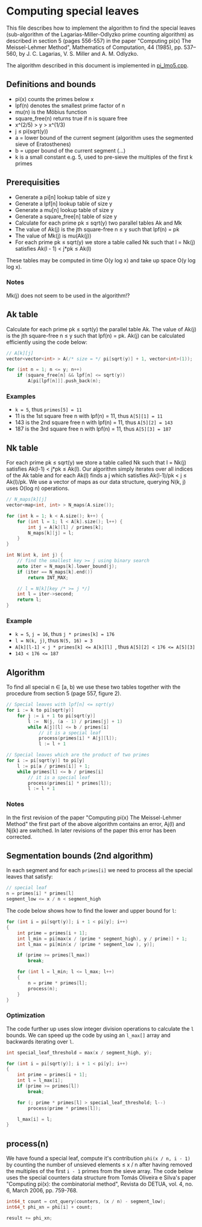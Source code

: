 Computing special leaves
========================

This file describes how to implement the algorithm to find the
special leaves (sub-algorithm of the Lagarias-Miller-Odlyzko prime
counting algorithm) as described in section 5 (pages 556-557) in the
paper "Computing pi(x) The Meissel-Lehmer Method", Mathematics of
Computation, 44 (1985), pp. 537–560, by J. C. Lagarias, V. S. Miller
and A. M. Odlyzko.

The algorithm described in this document is implemented in
[pi_lmo5.cpp](../src/pi_lmo5.cpp).

Definitions and bounds
----------------------

* pi(x) counts the primes below x
* lpf(n) denotes the smallest prime factor of n
* mu(n) is the Möbius function
* square_free(n) returns true if n is square free
* x^(2/5) > y > x^(1/3)
* j ≤ pi(sqrt(y))
* a = lower bound of the current segment (algorithm uses the segmented sieve of Eratosthenes)
* b = upper bound of the current segment (...)
* k is a small constant e.g. 5, used to pre-sieve the multiples of the first k primes

Prerequisities
--------------

* Generate a pi[n] lookup table of size y
* Generate a lpf[n] lookup table of size y
* Generate a mu[n] lookup table of size y
* Generate a square_free[n] table of size y
* Calculate for each prime pk ≤ sqrt(y) two parallel tables Ak and Mk
* The value of Ak(j) is the jth square-free n ≤ y such that lpf(n) = pk
* The value of Mk(j) is mu(Ak(j))
* For each prime pk ≤ sqrt(y) we store a table called Nk such that l = Nk(j) satisfies Ak(l - 1) < j*pk ≤ Ak(l)

<p>These tables may be computed in time O(y log x) and take up
space O(y log log x).</p>

### Notes
Mk(j) does not seem to be used in the algorithm!?

Ak table
--------

Calculate for each prime pk ≤ sqrt(y) the parallel table Ak. The value
of Ak(j) is the jth square-free n ≤ y such that lpf(n) = pk. Ak(j) can
be calculated efficiently using the code below:

```C++
// A[k][j]
vector<vector<int> > A(/* size = */ pi[sqrt(y)] + 1, vector<int>(1));

for (int n = 1; n <= y; n++)
    if (square_free[n] && lpf[n] <= sqrt(y))
        A[pi[lpf[n]]].push_back(n);
```

### Examples

* ```k = 5```, thus ```primes[5] = 11```
*  11 is the 1st square free n with lpf(n) = 11, thus ```A[5][1] = 11```
* 143 is the 2nd square free n with lpf(n) = 11, thus ```A[5][2] = 143```
* 187 is the 3rd square free n with lpf(n) = 11, thus ```A[5][3] = 187```

Nk table
--------

For each prime pk ≤ sqrt(y) we store a table called Nk such that
l = Nk(j) satisfies Ak(l-1) < j*pk ≤ Ak(l). Our algorithm simply
iterates over all indices of the Ak table and for each Ak(l) finds
a j which satisfies Ak(l-1)/pk < j ≤ Ak(l)/pk. We use a vector of maps
as our data structure, querying N(k, j) uses O(log n) operations.

```C++
// N_maps[k][j]
vector<map<int, int> > N_maps(A.size());

for (int k = 1; k < A.size(); k++) {
    for (int l = 1; l < A[k].size(); l++) {
        int j = A[k][l] / primes[k];
        N_maps[k][j] = l;
    }
}

int N(int k, int j) {
    // find the smallest key >= j using binary search
    auto iter = N_maps[k].lower_bound(j);
    if (iter == N_maps[k].end())
        return INT_MAX;

    // l = N[k][key /* >= j */]
    int l = iter->second;
    return l;
}
```

### Example

* ```k = 5```, ```j = 16```, thus ```j * primes[k] = 176```
* ```l = N(k, j)```, thus ```N(5, 16) = 3```
* ```A[k][l-1] < j * primes[k] <= A[k][l] ```, thus ```A[5][2] < 176 <= A[5][3]```
* ```143 < 176 <= 187```

Algorithm
---------

<p>To find all special n ∈ [a, b) we use these two tables together with
the procedure from section 5 (page 557, figure 2).</p>

```C++
// Special leaves with lpf[n] <= sqrt(y)
for i := k to pi[sqrt(y)]
    for j := i + 1 to pi[sqrt(y)]
        l :=  N(j, (a - 1) / primes[j] + 1)
        while A[j][l] <= b / primes[i]
            // it is a special leaf
            process(primes[i] * A[j][l]);
            l := l + 1

// Special leaves which are the product of two primes
for i := pi[sqrt(y)] to pi[y]
    l := pi[a / primes[i]] + 1;
    while primes[l] <= b / primes[i]
        // it is a special leaf
        process(primes[i] * primes[l]);
        l := l + 1
```

### Notes

In the first revision of the paper "Computing pi(x) The Meissel-Lehmer
Method" the first part of the above algorithm contains an error, Aj(l)
and Nj(k) are switched. In later revisions of the paper this error has
been corrected.

Segmentation bounds (2nd algorithm)
-----------------------------------

In each segment and for each ```primes[i]``` we need to process all
the special leaves that satisfy:

```C++
// special leaf
n = primes[i] * primes[l]
segment_low <= x / n < segment_high
```

The code below shows how to find the lower and upper bound for ```l```:

```C++
for (int i = pi[sqrt(y)]; i + 1 < pi[y]; i++)
{
    int prime = primes[i + 1];
    int l_min = pi[max(x / (prime * segment_high), y / prime)] + 1;
    int l_max = pi[min(x / (prime * segment_low ), y)];

    if (prime >= primes[l_max])
        break;

    for (int l = l_min; l <= l_max; l++)
    {
        n = prime * primes[l];
        process(n);
    }
}
```

### Optimization

The code further up uses slow integer division operations to
calculate the ```l``` bounds. We can speed up the code by
using an ```l_max[]``` array and backwards iterating over ```l```.

```C++
int special_leaf_threshold = max(x / segment_high, y);

for (int i = pi[sqrt(y)]; i + 1 < pi[y]; i++)
{
    int prime = primes[i + 1];
    int l = l_max[i];
    if (prime >= primes[l])
        break;

    for (; prime * primes[l] > special_leaf_threshold; l--)
        process(prime * primes[l]);

    l_max[i] = l;
}
```

process(n)
----------

We have found a special leaf, compute it's contribution 
```phi(x / n, i - 1)``` by counting the number of unsieved elements ≤ x / n
after having removed the multiples of the first ```i - 1``` primes from
the sieve array. The code below uses the special counters data structure
from Tomás Oliveira e Silva's paper
"Computing pi(x): the combinatorial method", Revista do DETUA, vol. 4,
no. 6, March 2006, pp. 759-768.

```C++
int64_t count = cnt_query(counters, (x / n) - segment_low);
int64_t phi_xn = phi[i] + count;

result += phi_xn;
```
